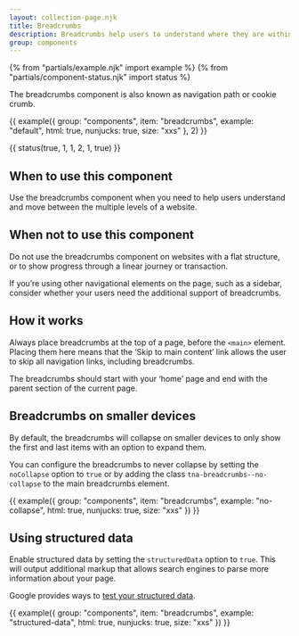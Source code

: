 ```yaml
---
layout: collection-page.njk
title: Breadcrumbs
description: Breadcrumbs help users to understand where they are within a websites structure and move between levels.
group: components
---
```


{% from "partials/example.njk" import example %}
{% from "partials/component-status.njk" import status %}

The breadcrumbs component is also known as navigation path or cookie crumb.

{{ example({ group: "components", item: "breadcrumbs", example: "default", html: true, nunjucks: true, size: "xxs" }, 2) }}

{{ status(true, 1, 1, 2, 1, true) }}

## When to use this component

Use the breadcrumbs component when you need to help users understand and move between the multiple levels of a website.

## When not to use this component

Do not use the breadcrumbs component on websites with a flat structure, or to show progress through a linear journey or transaction.

If you’re using other navigational elements on the page, such as a sidebar, consider whether your users need the additional support of breadcrumbs.

## How it works

Always place breadcrumbs at the top of a page, before the `<main>` element. Placing them here means that the ‘Skip to main content’ link allows the user to skip all navigation links, including breadcrumbs.

The breadcrumbs should start with your ‘home’ page and end with the parent section of the current page.

## Breadcrumbs on smaller devices

By default, the breadcrumbs will collapse on smaller devices to only show the first and last items with an option to expand them.

You can configure the breadcrumbs to never collapse by setting the `noCollapse` option to `true` or by adding the class `tna-breadcrumbs--no-collapse` to the main breadcrumbs element.

{{ example({ group: "components", item: "breadcrumbs", example: "no-collapse", html: true, nunjucks: true, size: "xxs" }) }}

## Using structured data

Enable structured data by setting the `structuredData` option to `true`. This will output additional markup that allows search engines to parse more information about your page.

Google provides ways to [test your structured data](https://developers.google.com/search/docs/appearance/structured-data).

{{ example({ group: "components", item: "breadcrumbs", example: "structured-data", html: true, nunjucks: true, size: "xxs" }) }}
